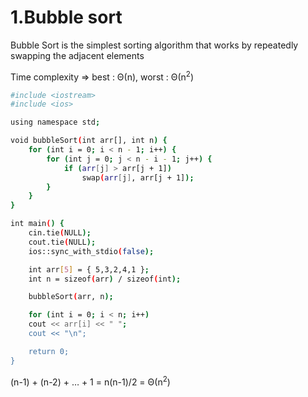 # 1.Bubble sort

Bubble Sort is the simplest sorting algorithm that works by repeatedly swapping the adjacent elements

Time complexity => best : Θ(n), worst : Θ(n<sup>2</sup>)

```bash
#include <iostream>
#include <ios>

using namespace std;

void bubbleSort(int arr[], int n) {
    for (int i = 0; i < n - 1; i++) {
        for (int j = 0; j < n - i - 1; j++) {
            if (arr[j] > arr[j + 1])
                swap(arr[j], arr[j + 1]);
        }
    }
}

int main() {
    cin.tie(NULL);
    cout.tie(NULL);
    ios::sync_with_stdio(false);

    int arr[5] = { 5,3,2,4,1 };
    int n = sizeof(arr) / sizeof(int);

    bubbleSort(arr, n);

    for (int i = 0; i < n; i++)
    cout << arr[i] << " ";
    cout << "\n";

    return 0;
}
```
(n-1) + (n-2) + … + 1 = n(n-1)/2 = Θ(n<sup>2</sup>)